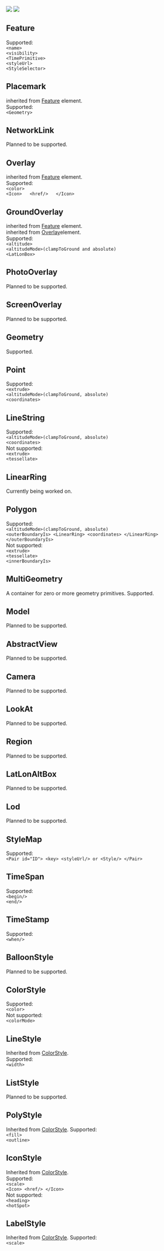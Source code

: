 <img src="images/supportedElements.png" usemap="wiki-supportedMap"/>

<img src="images/NotSupportedElements.png"/>

## <a name="Feature">Feature</a>
Supported:  
`<name>`  
`<visibility>`  
`<TimePrimitive>`  
`<styleUrl>`  
`<StyleSelector>`  
## <a name="Placemark">Placemark</a>
inherited from <a href="#Feature">Feature</a> element.  
Supported:  
`<Geometry>`  
## <a name="NetworkLink">NetworkLink</a>
Planned to be supported.
## <a name="Overlay">Overlay</a>
inherited from <a href="#Feature">Feature</a> element.  
Supported:  
`<color>`  
`<Icon>  
  <href/>  
</Icon>`  
## <a name="GroundOverlay">GroundOverlay</a>
inherited from <a href="#Feature">Feature</a> element.  
inherited from <a href="#Overlay">Overlay</a>element.  
Supported:  
`<altitude>`  
`<altitudeMode>(clampToGround and absolute)`  
`<LatLonBox>`  
## <a name="PhotoOverlay">PhotoOverlay</a>
Planned to be supported.
## <a name="ScreenOverlay">ScreenOverlay</a>
Planned to be supported.
## <a name="Geometry">Geometry</a>
Supported.
## <a name="Point">Point</a>
Supported:  
`<extrude>`  
`<altitudeMode>(clampToGround, absolute)`  
`<coordinates>`  
## <a name="LineString">LineString</a>
Supported:  
`<altitudeMode>(clampToGround, absolute)`  
`<coordinates>`  
Not supported:  
`<extrude>`  
`<tessellate>`  
## <a name="LinearRing">LinearRing</a>
Currently being worked on.
## <a name="Polygon">Polygon</a>
Supported:  
`<altitudeMode>(clampToGround, absolute)`  
`<outerBoundaryIs>
  <LinearRing>
    <coordinates>
  </LinearRing>
</outerBoundaryIs>`  
Not supported:  
`<extrude>`  
`<tessellate>`  
`<innerBoundaryIs>`  
## <a name="MultiGeometry">MultiGeometry</a>
A container for zero or more geometry primitives. Supported.
## <a name="Model">Model</a>
Planned to be supported.
## <a name="AbstractView">AbstractView</a>
Planned to be supported.
## <a name="Camera">Camera</a>
Planned to be supported.
## <a name="LookAt">LookAt</a>
Planned to be supported.
## <a name="Region">Region</a>
Planned to be supported.
## <a name="LatLonAltBox">LatLonAltBox</a>
Planned to be supported.
## <a name="Lod">Lod</a>
Planned to be supported.
## <a name="StyleMap">StyleMap</a>
Supported:  
`<Pair id="ID">
  <key>
  <styleUrl/> or <Style/>
</Pair>`  
## <a name="TimeSpan">TimeSpan</a>
Supported:  
`<begin/>`  
`<end/>`  
## <a name="TimeStamp">TimeStamp</a>
Supported:  
`<when/>`  
## <a name="BalloonStyle">BalloonStyle</a>
Planned to be supported.
## <a name="ColorStyle">ColorStyle</a>
Supported:  
`<color>`  
Not supported:  
`<colorMode>`  
## <a name="LineStyle">LineStyle</a>
Inherited from <a href="#ColorStyle">ColorStyle</a>.  
Supported:  
`<width>`  
## <a name="ListStyle">ListStyle</a>
Planned to be supported.
## <a name="PolyStyle">PolyStyle</a>
Inherited from <a href="#ColorStyle">ColorStyle</a>. 
Supported:  
`<fill>`  
`<outline>`  
## <a name="IconStyle">IconStyle</a>
Inherited from <a href="#ColorStyle">ColorStyle</a>.  
Supported:  
`<scale>`  
`<Icon>
  <href/>
</Icon>`  
Not supported:  
`<heading>`  
`<hotSpot>`  
## <a name="LabelStyle">LabelStyle</a>
Inherited from <a href="#ColorStyle">ColorStyle</a>. 
Supported:  
`<scale>`  